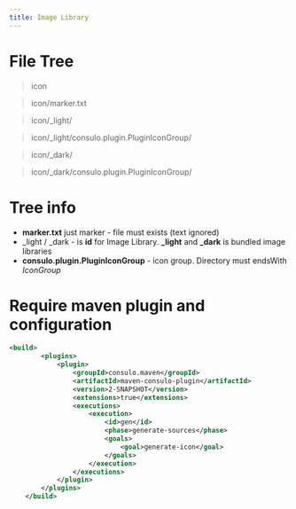 ```yaml
---
title: Image Library
---
```


# File Tree

> icon

> icon/marker.txt

> icon/_light/

> icon/_light/consulo.plugin.PluginIconGroup/

> icon/_dark/

> icon/_dark/consulo.plugin.PluginIconGroup/

# Tree info

 * **marker.txt** just marker - file must exists (text ignored)
 * _light / _dark - is **id** for Image Library. **_light** and **_dark** is bundled image libraries
 * **consulo.plugin.PluginIconGroup** - icon group. Directory must endsWith *IconGroup*


# Require maven plugin and configuration

```xml
<build>
		<plugins>
			<plugin>
				<groupId>consulo.maven</groupId>
				<artifactId>maven-consulo-plugin</artifactId>
				<version>2-SNAPSHOT</version>
				<extensions>true</extensions>
				<executions>
					<execution>
						<id>gen</id>
						<phase>generate-sources</phase>
						<goals>
							<goal>generate-icon</goal>
						</goals>
					</execution>
				</executions>
			</plugin>
		</plugins>
	</build>
```